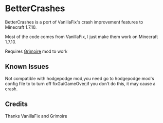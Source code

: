 # BetterCrashes

BetterCrashes is a port of VanillaFix's crash improvement features to Minecraft 1.7.10.

Most of the code comes from VanillaFix, I just make them work on Minecraft 1.7.10.

Requires [Grimoire](https://github.com/CrucibleMC/Grimoire) mod to work

## Known Issues

Not compatible with hodgepodge mod,you need go to hodgepodge mod's config file to to turn off fixGuiGameOver,if you don't do this, it may cause a crash.


## Credits 

Thanks VanillaFix and Grimoire
